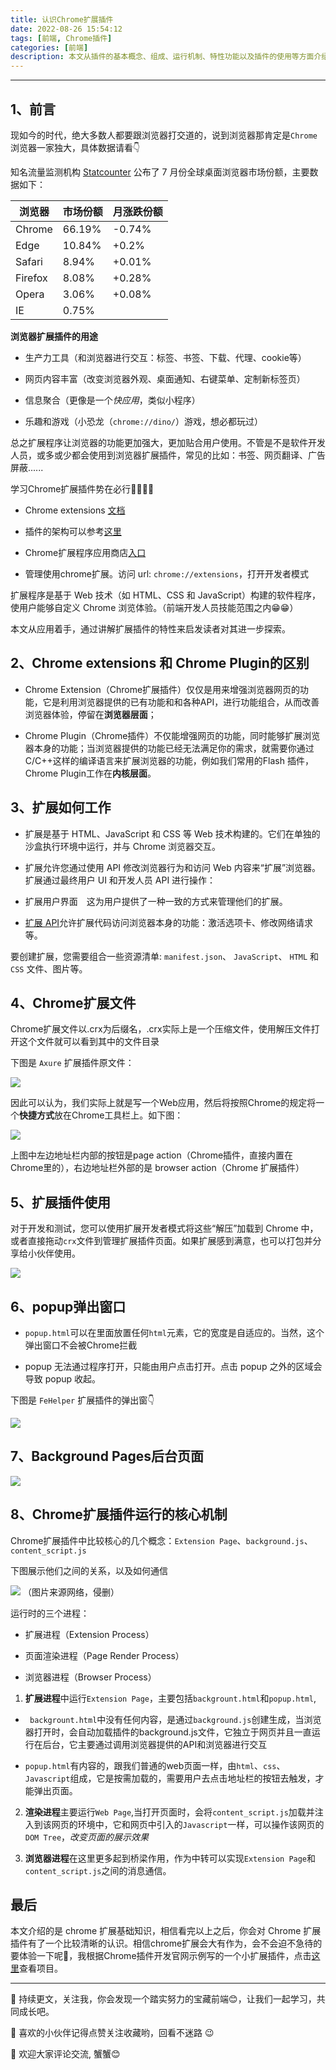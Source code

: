 ```yaml
---
title: 认识Chrome扩展插件
date: 2022-08-26 15:54:12
tags: [前端, Chrome插件]
categories: [前端]
description: 本文从插件的基本概念、组成、运行机制、特性功能以及插件的使用等方面介绍chrome 扩展插件，旨在让读者有一个清晰的认识，激发探索、开发插件的热情
---
```

---
## 1、前言

现如今的时代，绝大多数人都要跟浏览器打交道的，说到浏览器那肯定是`Chrome`浏览器一家独大，具体数据请看👇

知名流量监测机构 [Statcounter](https://statcounter.com/) 公布了 7 月份全球桌面浏览器市场份额，主要数据如下：

|浏览器|市场份额|月涨跌份额|
|---|---|---|
|Chrome|66.19%| -0.74%|
|Edge|10.84%|+0.2%|
|Safari|8.94%| +0.01%|
|Firefox|8.08%| +0.28%|
|Opera|3.06%| +0.08%|
|IE|0.75%| |

**浏览器扩展插件的用途**

- 生产力工具（和浏览器进行交互：标签、书签、下载、代理、cookie等）

- 网页内容丰富（改变浏览器外观、桌面通知、右键菜单、定制新标签页）

- 信息聚合（更像是一个*快应用*，类似小程序）

- 乐趣和游戏（小恐龙（`chrome://dino/`）游戏，想必都玩过）

总之扩展程序让浏览器的功能更加强大，更加贴合用户使用。不管是不是软件开发人员，或多或少都会使用到浏览器扩展插件，常见的比如：书签、网页翻译、广告屏蔽......

学习Chrome扩展插件势在必行🏃‍♂️🐱‍🏍

- Chrome extensions [文档](https://developer.chrome.com/docs/extensions/)

- 插件的架构可以参考[这里](https://developer.chrome.com/docs/extensions/mv3/architecture-overview/)

- Chrome扩展程序应用商店[入口](https://chrome.google.com/webstore/category/extensions)

- 管理使用chrome扩展。访问 url: `chrome://extensions`，打开开发者模式

扩展程序是基于 Web 技术（如 HTML、CSS 和 JavaScript）构建的软件程序，使用户能够自定义 Chrome 浏览体验。（前端开发人员技能范围之内😁😁）

本文从应用着手，通过讲解扩展插件的特性来启发读者对其进一步探索。

## 2、Chrome extensions 和 Chrome Plugin的区别

- Chrome Extension（Chrome扩展插件）仅仅是用来增强浏览器网页的功能，它是利用浏览器提供的已有功能和和各种API，进行功能组合，从而改善浏览器体验，停留在**浏览器层面**；

- Chrome Plugin（Chrome插件）不仅能增强网页的功能，同时能够扩展浏览器本身的功能；当浏览器提供的功能已经无法满足你的需求，就需要你通过C/C++这样的编译语言来扩展浏览器的功能，例如我们常用的Flash 插件，Chrome Plugin工作在**内核层面**。

## 3、扩展如何工作

- 扩展是基于 HTML、JavaScript 和 CSS 等 Web 技术构建的。它们在单独的沙盒执行环境中运行，并与 Chrome 浏览器交互。

- 扩展允许您通过使用 API 修改浏览器行为和访问 Web 内容来“扩展”浏览器。扩展通过最终用户 UI 和开发人员 API 进行操作：

- 扩展用户界面 这为用户提供了一种一致的方式来管理他们的扩展。

- [扩展 API](https://developer.chrome.com/docs/extensions/reference/)允许扩展代码访问浏览器本身的功能：激活选项卡、修改网络请求等。

要创建扩展，您需要组合一些资源清单: `manifest.json`、 `JavaScript`、 `HTML` 和 `CSS` 文件、图片等。

## 4、Chrome扩展文件

Chrome扩展文件以.crx为后缀名，.crx实际上是一个压缩文件，使用解压文件打开这个文件就可以看到其中的文件目录

下图是 `Axure` 扩展插件原文件：

![](https://files.mdnice.com/user/34064/ca2c331a-28cf-4cb9-bfcb-10d11f6fff6a.png)

因此可以认为，我们实际上就是写一个Web应用，然后将按照Chrome的规定将一个**快捷方式**放在Chrome工具栏上。如下图：

![](https://files.mdnice.com/user/34064/ec58ffac-c63b-46a1-b690-42518f1c2fa1.png)

上图中左边地址栏内部的按钮是page action（Chrome插件，直接内置在Chrome里的），右边地址栏外部的是 browser action（Chrome 扩展插件）

## 5、扩展插件使用

对于开发和测试，您可以使用扩展开发者模式将这些“解压”加载到 Chrome 中，或者直接拖动`crx`文件到管理扩展插件页面。如果扩展感到满意，也可以打包并分享给小伙伴使用。

![](https://files.mdnice.com/user/34064/6339f49c-6dae-4f62-b258-92d082173444.png)

## 6、popup弹出窗口

- `popup.html`可以在里面放置任何`html`元素，它的宽度是自适应的。当然，这个弹出窗口不会被Chrome拦截

- popup 无法通过程序打开，只能由用户点击打开。点击 popup 之外的区域会导致 popup 收起。

下图是 `FeHelper` 扩展插件的弹出窗👇

![](https://files.mdnice.com/user/34064/14200a5e-9f68-4d3b-acb5-ab07a13fbe30.png)

## 7、Background Pages后台页面

![](https://files.mdnice.com/user/34064/4bc20695-7737-4bc3-8b56-791933620bf6.png)

## 8、Chrome扩展插件运行的核心机制

Chrome扩展插件中比较核心的几个概念：`Extension Page`、`background.js`、`content_script.js`

下图展示他们之间的关系，以及如何通信

![](https://files.mdnice.com/user/34064/7ddafef3-f22d-4269-b637-e253a38b3c2d.png)
（图片来源网络，侵删）

运行时的三个进程：

- 扩展进程（Extension Process）

- 页面渲染进程（Page Render Process）

- 浏览器进程（Browser Process）

1. **扩展进程**中运行`Extension Page`，主要包括`backgrount.html`和`popup.html`,

- ` backgrount.html`中没有任何内容，是通过`background.js`创建生成，当浏览器打开时，会自动加载插件的background.js文件，它独立于网页并且一直运行在后台，它主要通过调用浏览器提供的API和浏览器进行交互

- `popup.html`有内容的，跟我们普通的web页面一样，由`html`、`css`、`Javascript`组成，它是按需加载的，需要用户去点击地址栏的按钮去触发，才能弹出页面。

2. **渲染进程**主要运行`Web Page`,当打开页面时，会将`content_script.js`加载并注入到该网页的环境中，它和网页中引入的`Javascript`一样，可以操作该网页的`DOM Tree`，*改变页面的展示效果*

3. **浏览器进程**在这里更多起到桥梁作用，作为中转可以实现`Extension Page`和`content_script.js`之间的消息通信。

## 最后

本文介绍的是 chrome 扩展基础知识，相信看完以上之后，你会对 Chrome 扩展插件有了一个比较清晰的认识。相信chrome扩展会大有作为，会不会迫不急待的要体验一下呢🤔，我根据Chrome插件开发官网示例写的一个小扩展插件，点击[这里](https://github.com/all-smile/myFirstExtension)查看项目。

---

🌹 持续更文，关注我，你会发现一个踏实努力的宝藏前端😊，让我们一起学习，共同成长吧。

🎉 喜欢的小伙伴记得点赞关注收藏哟，回看不迷路 😉

🎁 欢迎大家评论交流, 蟹蟹😊
